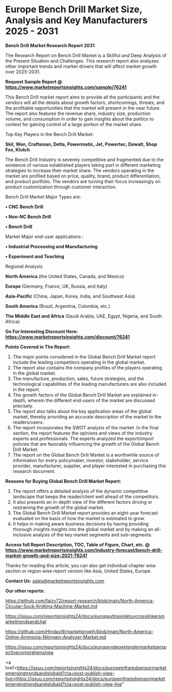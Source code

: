# Europe Bench Drill Market Size, Analysis and Key Manufacturers 2025 - 2031

<strong>Bench Drill Market Research Report 2031</strong>

The Research Report on Bench Drill Market is a Skillful and Deep Analysis of the Present Situation and Challenges. This research report also analyzes other important trends and market drivers that will affect market growth over 2025-2031.

<strong>Request Sample Report @ <a href=https://www.marketreportsinsights.com/sample/76241>https://www.marketreportsinsights.com/sample/76241</a></strong>

This Bench Drill market report aims to provide all the participants and the vendors will all the details about growth factors, shortcomings, threats, and the profitable opportunities that the market will present in the near future. The report also features the revenue share, industry size, production volume, and consumption in order to gain insights about the politics to contest for gaining control of a large portion of the market share.

Top Key Players in the Bench Drill Market:

<strong>Skil, Wen, Craftsman, Delta, Powermatic, Jet, Powertec, Dewalt, Shop Fox, Klutch</strong>

The Bench Drill Industry is severely competitive and fragmented due to the existence of various established players taking part in different marketing strategies to increase their market share. The vendors operating in the market are profiled based on price, quality, brand, product differentiation, and product portfolio. The vendors are turning their focus increasingly on product customization through customer interaction.

Bench Drill Market Major Types are:

<strong>• CNC Bench Drill

• Non-NC Bench Drill

• Bench Drill</strong>

Market Major end-user applications :

<strong>• Industrial Processing and Manufacturing

• Experiment and Teaching</strong>

Regional Analysis

</u><strong><b>North America</b></strong> (the United States, Canada, and Mexico)

<strong><b>Europe </b></strong>(Germany, France, UK, Russia, and Italy)

<strong><b>Asia-Pacific</b></strong> (China, Japan, Korea, India, and Southeast Asia)

<strong><b>South America</b></strong> (Brazil, Argentina, Colombia, etc.)

<strong><b>The Middle East and Africa</b></strong> (Saudi Arabia, UAE, Egypt, Nigeria, and South Africa)

<strong>Go For Interesting Discount Here: <a href=https://www.marketreportsinsights.com/discount/76241>https://www.marketreportsinsights.com/discount/76241</a></strong>

<strong>Points Covered in The Report:</strong>
<ol>
  <li>The major points considered in the Global Bench Drill Market report include the leading competitors operating in the global market.</li>
  <li>The report also contains the company profiles of the players operating in the global market.</li>
  <li>The manufacture, production, sales, future strategies, and the technological capabilities of the leading manufacturers are also included in the report.</li>
  <li>The growth factors of the Global Bench Drill Market are explained in-depth, wherein the different end-users of the market are discussed precisely.</li>
  <li>The report also talks about the key application areas of the global market, thereby providing an accurate description of the market to the readers/users.</li>
  <li>The report incorporates the SWOT analysis of the market. In the final section, the report features the opinions and views of the industry experts and professionals. The experts analyzed the export/import policies that are favorably influencing the growth of the Global Bench Drill Market.</li>
  <li>The report on the Global Bench Drill Market is a worthwhile source of information for every policymaker, investor, stakeholder, service provider, manufacturer, supplier, and player interested in purchasing this research document.</li>
</ol>
<strong>Reasons for Buying Global Bench Drill Market Report:</strong>

<ol>
  <li>The report offers a detailed analysis of the dynamic competitive landscape that keeps the reader/client well ahead of the competitors.</li>
  <li>It also presents an in-depth view of the different factors driving or restraining the growth of the global market.</li>
  <li>The Global Bench Drill Market report provides an eight-year forecast evaluated on the basis of how the market is estimated to grow.</li>
  <li>It helps in making aware business decisions by having providing thorough insights insights into the global market and by making an all-inclusive analysis of the key market segments and sub-segments.</li>
</ol>
<strong>Access full Report Description, TOC, Table of Figure, Chart, etc. @ <a href=https://www.marketreportsinsights.com/industry-forecast/bench-drill-market-growth-and-size-2021-76241>https://www.marketreportsinsights.com/industry-forecast/bench-drill-market-growth-and-size-2021-76241</a></strong>


Thanks for reading this article; you can also get individual chapter wise section or region wise report version like Asia, United States, Europe.

<strong>Contact Us:</strong>
sales@marketreportsinsights.com

<strong>Our other reports:</strong>

<a href=https://github.com/faizy72/report-research/blob/main/North-America-Circular-Sock-Knitting-Machine-Market.md>https://github.com/faizy72/report-research/blob/main/North-America-Circular-Sock-Knitting-Machine-Market.md</a>

<a href=https://issuu.com/reportsinsights24/docs/europeultravioletuvcrosslinkersmarkettrendsandchal>https://issuu.com/reportsinsights24/docs/europeultravioletuvcrosslinkersmarkettrendsandchal</a>

<a href=https://github.com/Hindavi9/marketgrowth/blob/main/North-America-Online-Ammonia-Nitrogen-Analyzer-Market.md>https://github.com/Hindavi9/marketgrowth/blob/main/North-America-Online-Ammonia-Nitrogen-Analyzer-Market.md</a>

<a href=https://issuu.com/reportsinsights24/docs/europevideoextendermarketperspectivecomprehensivea>https://issuu.com/reportsinsights24/docs/europevideoextendermarketperspectivecomprehensivea</a>

<a href=https://issuu.com/reportsinsights24/docs/europeinfraredsensormarketemergingtrendsandglobald?cta=post-publish-view-live>https://issuu.com/reportsinsights24/docs/europeinfraredsensormarketemergingtrendsandglobald?cta=post-publish-view-live</a>"
